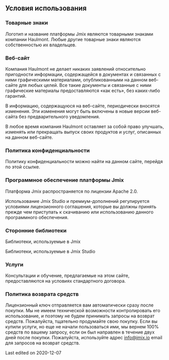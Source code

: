 ## Условия использования
### Товарные знаки
Логотип и название платформы Jmix являются товарными знаками компании Haulmont. Любые другие товарные знаки являются собственностью их владельцев.

### Веб-сайт
Компания Haulmont не делает никаких заявлений относительно пригодности информации, содержащейся в документах и связанных с ними графическими материалами, опубликованными на данном веб-сайте для любых целей. Все такие документы и связанные с ними графические материалы предоставляются «как есть», без каких-либо гарантий.

В информацию, содержащуюся на веб-сайте, периодически вносятся изменения. Эти изменения могут быть включены в новые версии веб-сайта без предварительного уведомления.

В любое время компания Haulmont оставляет за собой право улучшать, изменять или прекращать выпуск своих продуктов и услуг, описанных на данном веб-сайте.

### Политика конфиденциальности
Политику конфиденциальности можно найти на данном сайте, перейдя по этой ссылке.

### Программное обеспечение платформы Jmix 
Платформа Jmix распространяется по лицензии Apache 2.0.

Использование Jmix Studio и премиум-дополнений регулируется условиями лицензионного соглашения, которые вы должны принять прежде чем приступать к скачиванию или использованию данного программного обеспечения.

### Сторонние библиотеки
Библиотеки, используемые в Jmix

Библиотеки, используемые в Jmix Studio

### Услуги
Консультации и обучение, предлагаемые на этом сайте, предоставляются на условиях стандартного договора.

### Политика возврата средств
Лицензионный ключ отправляется вам автоматически сразу после покупки. Мы не имеем технической возможности контролировать его использование, и поэтому не будем принимать запросы на возврат средств. Пожалуйста, тщательно продумайте свою покупку. Если вы купили услуги, но еще не начали пользоваться ими, мы вернем 100% средств по вашему запросу, если он был направлен в течение двух дней после покупки. Пожалуйста, используйте адрес info@jmix.io email для запросов на возврат средств.

Last edited on 2020-12-07